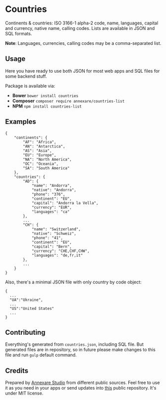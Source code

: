 # Countries

Continents & countries: ISO 3166-1 alpha-2 code, name, languages, capital and currency, native name, calling codes.
Lists are available in JSON and SQL formats.

**Note**: Languages, currencies, calling codes may be a comma-separated list.

## Usage

Here you have ready to use both JSON for most web apps and SQL files for some backend stuff.

Package is available via:

* **Bower** `bower install countries`
* **Composer** `composer require annexare/countries-list`
* **NPM** `npm install countries-list`

## Examples

```
{
    "continents": {
        "AF": "Africa",
        "AN": "Antarctica",
        "AS": "Asia",
        "EU": "Europe",
        "NA": "North America",
        "OC": "Oceania",
        "SA": "South America"
    },
    "countries": {
        "AD": {
            "name": "Andorra",
            "native": "Andorra",
            "phone": "376",
            "continent": "EU",
            "capital": "Andorra la Vella",
            "currency": "EUR",
            "languages": "ca"
        },
        ...
        "CH": {
            "name": "Switzerland",
            "native": "Schweiz",
            "phone": "41",
            "continent": "EU",
            "capital": "Bern",
            "currency": "CHE,CHF,CHW",
            "languages": "de,fr,it"
        },
        ...
    }
}
```

Also, there's a minimal JSON file with only country by code object:

```
{
  ...
  "UA":"Ukraine",
  ...
  "US":"United States"
  ...
}
```

## Contributing

Everything's generated from `countries.json`, including SQL file.
But generated files are in repository, so in future please make changes to this file and
run `gulp` default command.

## Credits

Prepared by [Annexare Studio](https://annexare.com/) from different public sources. Feel free to use it as you need in your apps or send updates into [this](https://github.com/annexare/Countries) public repository. It's under MIT license.
